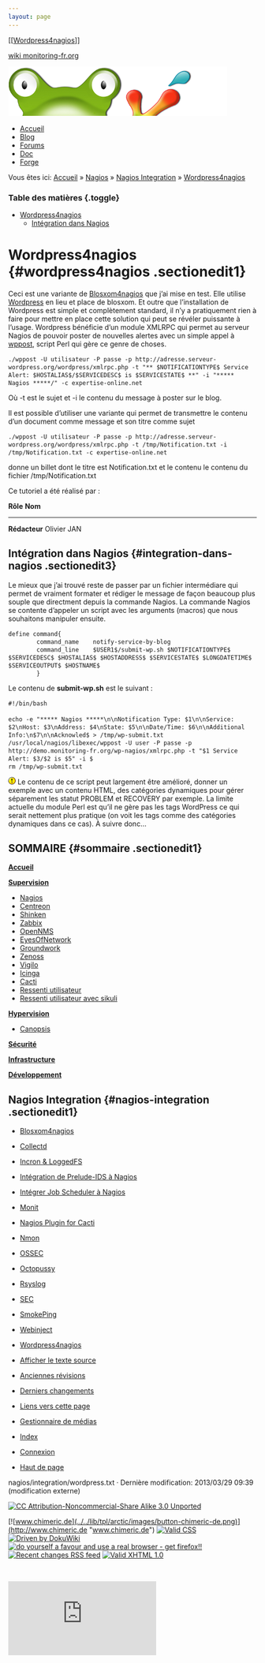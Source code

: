 ```yaml
---
layout: page
---
```


[[[Wordpress4nagios](wordpress@do=backlink.html)]]

[wiki monitoring-fr.org](../../start.html "[ALT+H]")

![Logo Monitoring](../../lib/tpl/arctic/images/logo_monitoring.png)

-   [Accueil](../../index.html "Cliquez pour revenir |  l'accueil")
-   [Blog](http://www.monitoring-fr.org "Blog & News")
-   [Forums](http://forums.monitoring-fr.org "Forums")
-   [Doc](http://doc.monitoring-fr.org "Doc")
-   [Forge](https://github.com/monitoring-fr "Forge")

Vous êtes ici: [Accueil](../../start.html "start") »
[Nagios](../start.html "nagios:start") » [Nagios
Integration](start.html "nagios:integration:start") »
[Wordpress4nagios](../../integration/wordpress.html "nagios:integration:wordpress")

### Table des matières {.toggle}

-   [Wordpress4nagios](../../integration/wordpress.html#wordpress4nagios)
    -   [Intégration dans
        Nagios](../../integration/wordpress.html#integration-dans-nagios)

Wordpress4nagios {#wordpress4nagios .sectionedit1}
================

Ceci est une variante de
[Blosxom4nagios](../../integration/blosxom4nagios.html "nagios:integration:blosxom4nagios")
que j’ai mise en test. Elle utilise
[Wordpress](http://www.wordpress-fr.net/ "http://www.wordpress-fr.net/")
en lieu et place de blosxom. Et outre que l’installation de Wordpress
est simple et complètement standard, il n’y a pratiquement rien à faire
pour mettre en place cette solution qui peut se révéler puissante à
l’usage. Wordpress bénéficie d’un module XMLRPC qui permet au serveur
Nagios de pouvoir poster de nouvelles alertes avec un simple appel à
[wppost](http://search.cpan.org/~leocharre/WordPress-Post-1.04/bin/wppost "http://search.cpan.org/~leocharre/WordPress-Post-1.04/bin/wppost"),
script Perl qui gère ce genre de choses.

~~~
./wppost -U utilisateur -P passe -p http://adresse.serveur-wordpress.org/wordpress/xmlrpc.php -t "** $NOTIFICATIONTYPE$ Service Alert: $HOSTALIAS$/$SERVICEDESC$ is $SERVICESTATE$ **" -i "***** Nagios *****/" -c expertise-online.net
~~~

Où -t est le sujet et -i le contenu du message à poster sur le blog.

Il est possible d’utiliser une variante qui permet de transmettre le
contenu d’un document comme message et son titre comme sujet

~~~
./wppost -U utilisateur -P passe -p http://adresse.serveur-wordpress.org/wordpress/xmlrpc.php -t /tmp/Notification.txt -i /tmp/Notification.txt -c expertise-online.net
~~~

donne un billet dont le titre est Notification.txt et le contenu le
contenu du fichier /tmp/Notification.txt

Ce tutoriel a été réalisé par :

  **Rôle**        **Nom**
  --------------- -------------
  **Rédacteur**   Olivier JAN

Intégration dans Nagios {#integration-dans-nagios .sectionedit3}
-----------------------

Le mieux que j’ai trouvé reste de passer par un fichier intermédiare qui
permet de vraiment formater et rédiger le message de façon beaucoup plus
souple que directment depuis la commande Nagios. La commande Nagios se
contente d’appeler un script avec les arguments (macros) que nous
souhaitons manipuler ensuite.

~~~
define command{
        command_name    notify-service-by-blog
        command_line    $USER1$/submit-wp.sh $NOTIFICATIONTYPE$ $SERVICEDESC$ $HOSTALIAS$ $HOSTADDRESS$ $SERVICESTATE$ $LONGDATETIME$ $SERVICEOUTPUT$ $HOSTNAME$
        }
~~~

Le contenu de **submit-wp.sh** est le suivant :

~~~
#!/bin/bash

echo -e "***** Nagios *****\n\nNotification Type: $1\n\nService: $2\nHost: $3\nAddress: $4\nState: $5\n\nDate/Time: $6\n\nAdditional Info:\n$7\n\nAcknowled$ > /tmp/wp-submit.txt
/usr/local/nagios/libexec/wppost -U user -P passe -p http://demo.monitoring-fr.org/wp-nagios/xmlrpc.php -t "$1 Service Alert: $3/$2 is $5" -i $
rm /tmp/wp-submit.txt
~~~

![:!:](../../lib/images/smileys/icon_exclaim.gif) Le contenu de ce
script peut largement être amélioré, donner un exemple avec un contenu
HTML, des catégories dynamiques pour gérer séparement les statut PROBLEM
et RECOVERY par exemple. La limite actuelle du module Perl est qu’il ne
gère pas les tags WordPress ce qui serait nettement plus pratique (on
voit les tags comme des catégories dynamiques dans ce cas). À suivre
donc…

SOMMAIRE {#sommaire .sectionedit1}
--------

**[Accueil](../../start.html "start")**

**[Supervision](../../supervision/start.html "supervision:start")**

-   [Nagios](../start.html "nagios:start")
-   [Centreon](../../centreon/start.html "centreon:start")
-   [Shinken](../../shinken/start.html "shinken:start")
-   [Zabbix](../../zabbix/start.html "zabbix:start")
-   [OpenNMS](../../opennms/start.html "opennms:start")
-   [EyesOfNetwork](../../eyesofnetwork/start.html "eyesofnetwork:start")
-   [Groundwork](../../groundwork/start.html "groundwork:start")
-   [Zenoss](../../zenoss/start.html "zenoss:start")
-   [Vigilo](../../vigilo/start.html "vigilo:start")
-   [Icinga](../../icinga/start.html "icinga:start")
-   [Cacti](../../cacti/start.html "cacti:start")
-   [Ressenti
    utilisateur](../../supervision/eue/start.html "supervision:eue:start")
-   [Ressenti utilisateur avec
    sikuli](../../sikuli/eue/start.html "sikuli:eue:start")

**[Hypervision](../../hypervision/start.html "hypervision:start")**

-   [Canopsis](../../canopsis/start.html "canopsis:start")

**[Sécurité](../../securite/start.html "securite:start")**

**[Infrastructure](../../infra/start.html "infra:start")**

**[Développement](../../dev/start.html "dev:start")**

Nagios Integration {#nagios-integration .sectionedit1}
------------------

-   [Blosxom4nagios](../../integration/blosxom4nagios.html "nagios:integration:blosxom4nagios")
-   [Collectd](collectd.html "nagios:integration:collectd")
-   [Incron & LoggedFS](incron.html "nagios:integration:incron")
-   [Intégration de Prelude-IDS à
    Nagios](prelude.html "nagios:integration:prelude")
-   [Intégrer Job Scheduler à
    Nagios](jobscheduler.html "nagios:integration:jobscheduler")
-   [Monit](monit.html "nagios:integration:monit")
-   [Nagios Plugin for Cacti](npc.html "nagios:integration:npc")
-   [Nmon](nmon.html "nagios:integration:nmon")
-   [OSSEC](ossec.html "nagios:integration:ossec")
-   [Octopussy](8pussy.html "nagios:integration:8pussy")
-   [Rsyslog](rsyslog.html "nagios:integration:rsyslog")
-   [SEC](sec.html "nagios:integration:sec")
-   [SmokePing](smokeping.html "nagios:integration:smokeping")
-   [Webinject](webinject.html "nagios:integration:webinject")
-   [Wordpress4nagios](../../integration/wordpress.html "nagios:integration:wordpress")

-   [Afficher le texte
    source](wordpress@do=edit&rev=0.html "Afficher le texte source [V]")
-   [Anciennes
    révisions](wordpress@do=revisions.html "Anciennes révisions [O]")
-   [Derniers
    changements](wordpress@do=recent.html "Derniers changements [R]")
-   [Liens vers cette
    page](wordpress@do=backlink.html "Liens vers cette page")
-   [Gestionnaire de
    médias](wordpress@do=media.html "Gestionnaire de médias")
-   [Index](wordpress@do=index.html "Index [X]")
-   [Connexion](wordpress@do=login&sectok=6bca6bdf16f8880de3d6d3649db89a26.html "Connexion")
-   [Haut de
    page](../../integration/wordpress.html#dokuwiki__top "Haut de page [T]")

nagios/integration/wordpress.txt · Dernière modification: 2013/03/29
09:39 (modification externe)

[![CC Attribution-Noncommercial-Share Alike 3.0
Unported](../../lib/images/license/button/cc-by-nc-sa.png)](http://creativecommons.org/licenses/by-nc-sa/3.0/)

[![www.chimeric.de](../../lib/tpl/arctic/images/button-chimeric-de.png)](http://www.chimeric.de "www.chimeric.de")
[![Valid
CSS](../../lib/tpl/arctic/images/button-css.png)](http://jigsaw.w3.org/css-validator/check/referer "Valid CSS")
[![Driven by
DokuWiki](../../lib/tpl/arctic/images/button-dw.png)](http://wiki.splitbrain.org/wiki:dokuwiki "Driven by DokuWiki")
[![do yourself a favour and use a real browser - get
firefox!!](../../lib/tpl/arctic/images/button-firefox.png)](http://www.firefox-browser.de "do yourself a favour and use a real browser - get firefox")
[![Recent changes RSS
feed](../../lib/tpl/arctic/images/button-rss.png)](../../feed.php "Recent changes RSS feed")
[![Valid XHTML
1.0](../../lib/tpl/arctic/images/button-xhtml.png)](http://validator.w3.org/check/referer "Valid XHTML 1.0")

![](../../lib/exe/indexer.php@id=nagios%253Aintegration%253Awordpress&1424859578)

![](http://analytics.monitoring-fr.org/piwik.php?idsite=2)
